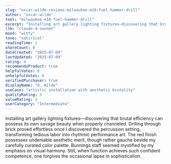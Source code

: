 ```yaml
---
slug: "oscar-wilde-reviews-milwaukee-m18-fuel-hammer-drill"
author: "oscar-wilde"
tool: "milwaukee-m18-fuel-hammer-drill"
excerpt: "Installing art gallery lighting fixtures—discovering that brutal efficiency can possess its own savage beauty when properly channeled."
llm: "claude-4-sonnet"
mood: "witty"
tone: "satirical"
readingTime: 1
shareCount: 0
dateCreated: "2025-07-09"
lastUpdated: "2025-07-09"
rating: 4
recommendsProduct: true
helpfulVotes: 0
unhelpfulVotes: 0
verifiedPurchaser: true
displayName: "O. Wilde"
useCase: "artistic installation with aesthetic brutality"
qualityRating: 5
valueRating: 3
userCategory: "Intermediate"
---
```


Installing art gallery lighting fixtures—discovering that brutal efficiency can possess its own savage beauty when properly channeled. Drilling through brick proved effortless once I discovered the percussion setting, transforming tedious labor into rhythmic performance art. The red finish possesses undeniable aesthetic merit, though rather gauche beside my carefully curated color palette. Bunnings staff seemed mystified by my emphasis on visual harmony. Still, when function achieves such confident competence, one forgives the occasional lapse in sophistication.
